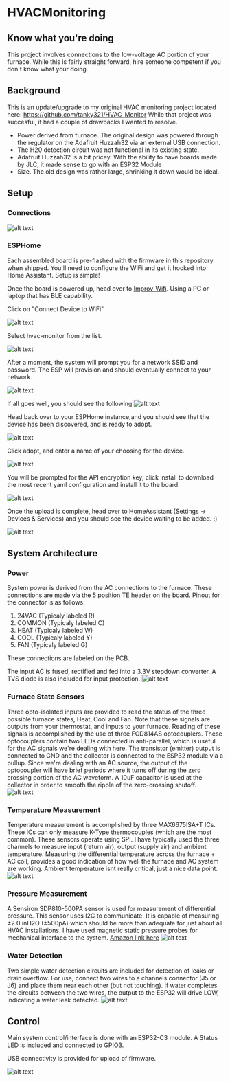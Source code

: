 # HVACMonitoring
## Know what you're doing
This project involves connections to the low-voltage AC portion of your furnace. While this is fairly straight forward, hire someone competent if you don't know what your doing.

## Background
This is an update/upgrade to my original HVAC monitoring project located here: https://github.com/tanky321/HVAC_Monitor
While that project was succesful, it had a couple of drawbacks I wanted to resolve.
* Power derived from furnace. The original design was powered through the regulator on the Adafruit Huzzah32 via an external USB connection.
* The H20 detection circuit was not functional in its existing state.
* Adafruit Huzzah32 is a bit pricey. With the ability to have boards made by JLC, it made sense to go with an ESP32 Module
* Size. The old design was rather large, shrinking it down would be ideal.

## Setup
### Connections
![alt text](https://i.imgur.com/OJXgdR1.png)

### ESPHome
Each assembled board is pre-flashed with the firmware in this repository when shipped. You'll need to configure the WiFi and get it hooked into Home Assistant. Setup is simple!

Once the board is powered up, head over to [Improv-Wifi](https://www.improv-wifi.com/). Using a PC or laptop that has BLE capability.

Click on "Connect Device to WiFi"

![alt text](https://i.imgur.com/Wjgqj0u.png)

Select hvac-monitor from the list.

![alt text](https://i.imgur.com/UT5waBG.png)

After a moment, the system will prompt you for a network SSID and password. The ESP will provision and should eventually connect to your network.

![alt text](https://i.imgur.com/MuuLvju.png)

If all goes well, you should see the following
![alt text](https://i.imgur.com/4TMDPDZ.png)

Head back over to your ESPHome instance,and you should see that the device has been discovered, and is ready to adopt.

![alt text](https://i.imgur.com/GCHEvlh.png)

Click adopt, and enter a name of your choosing for the device.

![alt text](https://i.imgur.com/Dh5V0go.png)

You will be prompted for the API encryption key, click install to download the most recent yaml configuration and install it to the board.

![alt text](https://i.imgur.com/EqdbTR6.png)

Once the upload is complete, head over to HomeAssistant (Settings -> Devices & Services) and you should see the device waiting to be added. :)

![alt text](https://i.imgur.com/AinF8mz.png)

## System Architecture
### Power
System power is derived from the AC connections to the furnace. These connections are made via the 5 position TE header on the board.
Pinout for the connector is as follows:
1. 24VAC    (Typicaly labeled R)
2. COMMON   (Typicaly labeled C)
3. HEAT     (Typicaly labeled W)
4. COOL     (Typicaly labeled Y)
5. FAN      (Typicaly labeled G)
   
These connections are labeled on the PCB.

The input AC is fused, rectified and fed into a 3.3V stepdown converter. A TVS diode is also included for input protection.
![alt text](https://i.imgur.com/zW67Loc.png)

### Furnace State Sensors
Three opto-isolated inputs are provided to read the status of the three possible furnace states, Heat, Cool and Fan. Note that these signals are outputs from your thermostat, and inputs to your furnace. Reading of these signals is accomplished by the use of three FOD814AS optocouplers. These optocouplers contain two LEDs connected in anti-parallel, which is useful for the AC signals we're dealing with here. The transistor (emitter) output is connected to GND and the collector is connected to the ESP32 module via a pullup. Since we're dealing with an AC source, the output of the optocoupler will have brief periods where it turns off during the zero crossing portion of the AC waveform. A 10uF capacitor is used at the collector in order to smooth the ripple of the zero-crossing shutoff.
![alt text](https://i.imgur.com/vmi3Lcr.png)

### Temperature Measurement
Temperature measurement is accomplished by three MAX6675ISA+T ICs. These ICs can only measure K-Type thermocouples (which are the most common). These sensors operate using SPI. I have typically used the three channels to measure input (return air), output (supply air) and ambient temperature. Measuring the differential temperature across the furnace + AC coil, provides a good indication of how well the furnace and AC system are working. Ambient temperature isnt really critical, just a nice data point.
![alt text](https://i.imgur.com/eu5xeX9.png)

### Pressure Measurement
A Sensiron SDP810-500PA sensor is used for measurement of differential pressure. This sensor uses I2C to communicate. It is capable of measuring ±2.0 inH2O (±500pA) which should be more than adequate for just about all HVAC installations. I have used magnetic static pressure probes for mechanical interface to the system. [Amazon link here](https://www.amazon.com/Dwyer-Portable-Static-Plastic-Insertion/dp/B008HOWU6I/ref=sr_1_5?crid=2RSDY7RSZ3YQS&keywords=static%2Bpressure%2Bprobe&qid=1706146716&sprefix=static%2Bpressure%2Bprobe%2B%2Caps%2C130&sr=8-5&th=1)
![alt text](https://i.imgur.com/cBenJD0.png)

### Water Detection
Two simple water detection circuits are included for detection of leaks or drain overflow. For use, connect two wires to a channels connector (J5 or J6) and place them near each other (but not touching). If water completes the circuits between the two wires, the output to the ESP32 will drive LOW, indicating a water leak detected.
![alt text](https://i.imgur.com/kMcRsEr.png)

## Control
Main system control/interface is done with an ESP32-C3 module. A Status LED is included and connected to GPIO3.

USB connectivity is provided for upload of firmware.

![alt text](https://i.imgur.com/T55x2s4.png)
